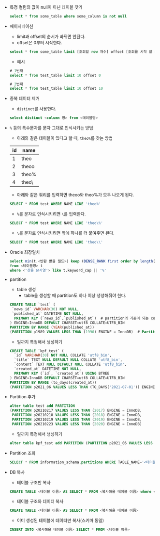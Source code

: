 

- 특정 컬럼의 값이 null이 아닌 테이블 찾기

  ```sql
  select * from some_table where some_column is not null
  ```




- 페이지네이션

  - limit과 offset의 순서가 바뀌면 안된다.
  - offset은 0부터 시작한다.

  ```sql
  select * from some_table limit [조회할 row 개수] offset [조회를 시작 할 row]
  ```

  - 예시

  ```sql
  # 1번째
  select * from test_table limit 10 offset 0
  
  # 2번째
  select * from test_table limit 10 offset 10
  ```




- 중복 데이터 제거

  - `distinct`를 사용한다.

  ```sql
  select distinct <column 명> from <테이블명>
  ```




- `%` 등의 특수문자를 문자 그대로 인식시키는 방법

  - 아래와 같은 테이블이 있다고 할 때, `theo%`를 찾는 방법

  | id   | name  |
  | ---- | ----- |
  | 1    | theo  |
  | 2    | theoo |
  | 3    | theo% |
  | 4    | theo\ |

  - 아래와 같은 쿼리를 입력하면 theoo와 theo%가 모두 나오게 된다.

  ```sql
  SELECT * FROM test WHERE NAME LIKE 'theo%'
  ```

  - `%`를 문자로 인식시키려면 `\`를 입력한다.

  ```sql
  SELECT * FROM test WHERE NAME LIKE 'theo\%'
  ```

  - `\`를 문자로 인식시키려면 앞에 하나를 더 붙여주면 된다.

  ```sql
  SELECT * FROM test WHERE NAME LIKE 'theo\\'
  ```




- Oracle 최장일치

  ```sql
  select min(t.<반환 받을 필드>) keep (DENSE_RANK first order by length(t.<검색 대상 필드>) desc)
  from <테이블명> t
  where <'찾을 문자열'> like t.keyword_cap || '%'
  ```




- partition

  - table 생성
    - table을 생성할 때 partition도 하나 이상 생성해줘야 한다.


  ```sql
  CREATE TABLE `test` (
   `news_id` VARCHAR(30) NOT NULL,
   `published_at` DATETIME NOT NULL,
    PRIMARY KEY (`news_id`,`published_at`)  # partition의 기준이 되는 column은 반드시 PK여야 한다.
  ) ENGINE=InnoDB DEFAULT CHARSET=utf8 COLLATE=UTF8_BIN  
  PARTITION BY RANGE (YEAR(published_at))
  (PARTITION p1989 VALUES LESS THAN (1990) ENGINE = InnoDB)  # Partition 생성
  ```

  - 일까지 특정해서 생성하기

  ```sql
  CREATE TABLE `kpf_test` (
  	`id` VARCHAR(30) NOT NULL COLLATE 'utf8_bin',
  	`title` TEXT NULL DEFAULT NULL COLLATE 'utf8_bin',
  	`content` TEXT NULL DEFAULT NULL COLLATE 'utf8_bin',
  	`created_at` DATETIME NOT NULL,
  	PRIMARY KEY (`id`, `created_at`) USING BTREE
  ) ENGINE=InnoDB DEFAULT CHARSET=utf8 COLLATE=UTF8_BIN
  PARTITION BY RANGE (to_days(created_at))
  (PARTITION p2021_06 VALUES LESS THAN (TO_DAYS('2021-07-01')) ENGINE = InnoDB)
  ```



- Partition 추가

  ```sql
  alter table test add PARTITION
  (PARTITION p20210217 VALUES LESS THAN (2017) ENGINE = InnoDB,
   PARTITION p20210218 VALUES LESS THAN (2018) ENGINE = InnoDB, 
   PARTITION p20210219 VALUES LESS THAN (2019) ENGINE = InnoDB, 
   PARTITION p20210223 VALUES LESS THAN (2020) ENGINE = InnoDB)
  ```

  - 일까지 특정해서 생성하기

  ```sql
  alter table kpf_test add PARTITION (PARTITION p2021_06 VALUES LESS THAN (TO_DAYS('2021-07-01')) ENGINE = InnoDB)
  ```

  



- Partition 조회

  ```sql
  SELECT * FROM information_schema.partitions WHERE TABLE_NAME='<테이블명>'
  ```




- DB 복사

  - 테이블 구조만 복사

  ```sql
  CREATE TABLE <테이블 이름> AS SELECT * FROM <복사해올 테이블 이름> where <False 조건  e.g.1=2>
  ```

  - 테이블 구조와 데이터 복사

  ```sql
  CREATE TABLE <테이블 이름> AS SELECT * FROM <복사해올 테이블 이름>
  ```

  - 이미 생성된 테이블에 데이터만 복사(스키마 동일)

  ```sql
  INSERT INTO <복사해올 테이블 이름> SELECT * FROM <테이블 이름>
  ```

  

  
